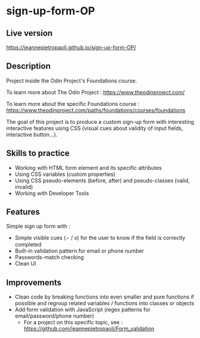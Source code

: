 # sign-up-form-OP

## Live version

https://jeannepietropaoli.github.io/sign-up-form-OP/

## Description

Project inside the Odin Project's Foundations course.

To learn more about The Odin Project : https://www.theodinproject.com/

To learn more about the specific Foundations course : https://www.theodinproject.com/paths/foundations/courses/foundations

The goal of this project is to produce a custom sign-up form with interesting interactive features using CSS (visual cues about validity of input fields, interactive button...).

## Skills to practice

- Working with HTML form element and its specific attributes
- Using CSS variables (custom properties)
- Using CSS pseudo-elements (before, after) and pseudo-classes (valid, invalid)
- Working with Developer Tools

## Features

Simple sign up form with :
- Simple visible cues (🗸 / x) for the user to know if the field is correctly completed
- Built-in validation pattern for email or phone number
- Passwords-match checking
- Clean UI

## Improvements

- Clean code by breaking functions into even smaller and pure functions if possible and regroup related variables / functions into classes or objects
- Add form validation with JavaScript (regex patterns for email/password/phone number)
  - For a project on this specific topic, see : https://github.com/jeannepietropaoli/Form_validation 